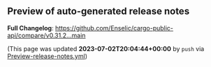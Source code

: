 ## Preview of auto-generated release notes
<!-- Release notes generated using configuration in .github/release.yml at main -->



**Full Changelog**: https://github.com/Enselic/cargo-public-api/compare/v0.31.2...main


(This page was updated **2023-07-02T20:04:44+00:00** by `push` via [Preview-release-notes.yml](https://github.com/Enselic/cargo-public-api/actions/runs/5438327321))
